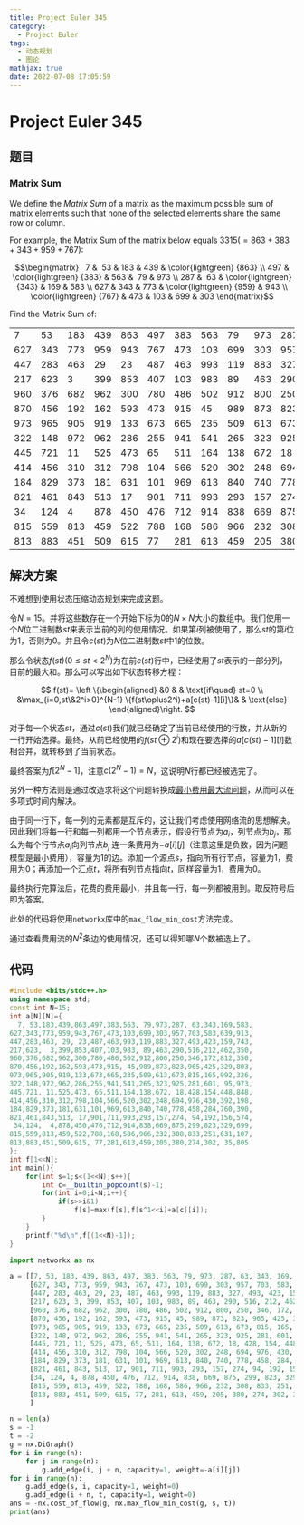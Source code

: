 ```yaml
---
title: Project Euler 345
category:
  - Project Euler
tags:
  - 动态规划
  - 图论
mathjax: true
date: 2022-07-08 17:05:59
---
```


<escape><!-- more --></escape>

# Project Euler 345

## 题目

### Matrix Sum

We define the *Matrix Sum* of a matrix as the maximum possible sum of matrix elements such that none of the selected elements share the same row or column.

For example, the Matrix Sum of the matrix below equals $3315 ( = 863 + 383 + 343 + 959 + 767)$:

$$\begin{matrix}
  7 &  53 & 183 & 439 & \color{lightgreen} {863} \\
497 & \color{lightgreen} {383} & 563 &  79 & 973 \\
287 &  63 & \color{lightgreen} {343} & 169 & 583 \\
627 & 343 & 773 & \color{lightgreen} {959} & 943 \\
\color{lightgreen} {767} & 473 & 103 & 699 & 303
\end{matrix}$$

Find the Matrix Sum of:

||||||||||||||||
|-|-|-|-|-|-|-|-|-|-|-|-|-|-|-|
|  7| 53|183|439|863|497|383|563| 79|973|287| 63|343|169|583|
|627|343|773|959|943|767|473|103|699|303|957|703|583|639|913|
|447|283|463| 29| 23|487|463|993|119|883|327|493|423|159|743|
|217|623|  3|399|853|407|103|983| 89|463|290|516|212|462|350|
|960|376|682|962|300|780|486|502|912|800|250|346|172|812|350|
|870|456|192|162|593|473|915| 45|989|873|823|965|425|329|803|
|973|965|905|919|133|673|665|235|509|613|673|815|165|992|326|
|322|148|972|962|286|255|941|541|265|323|925|281|601| 95|973|
|445|721| 11|525|473| 65|511|164|138|672| 18|428|154|448|848|
|414|456|310|312|798|104|566|520|302|248|694|976|430|392|198|
|184|829|373|181|631|101|969|613|840|740|778|458|284|760|390|
|821|461|843|513| 17|901|711|993|293|157|274| 94|192|156|574|
| 34|124|  4|878|450|476|712|914|838|669|875|299|823|329|699|
|815|559|813|459|522|788|168|586|966|232|308|833|251|631|107|
|813|883|451|509|615| 77|281|613|459|205|380|274|302| 35|805|

## 解决方案

不难想到使用状态压缩动态规划来完成这题。

令$N=15$。并将这些数存在一个开始下标为$0$的$N\times N$大小的数组中。我们使用一个$N$位二进制数$st$来表示当前的列的使用情况。如果第$i$列被使用了，那么$st$的第$i$位为$1$，否则为$0$。并且令$c(st)$为$N$位二进制数$st$中$1$的位数。

那么令状态$f(st)(0\le st<2^N)$为在前$c(st)$行中，已经使用了$st$表示的一部分列，目前的最大和。那么可以写出如下状态转移方程：

$$
f(st)=
\left \{\begin{aligned}
  &0  & & \text{if\quad} st=0 \\
  &\max_{i=0,st\&2^i>0}^{N-1} \{f(st\oplus2^i)+a[c(st)-1][i]\}& & \text{else}
\end{aligned}\right.
$$

对于每一个状态$st$，通过$c(st)$我们就已经确定了当前已经使用的行数，并从新的一行开始选择。最终，从前已经使用的$f(st\oplus 2^i)$和现在要选择的$a[c(st)-1][i]$数相合并，就转移到了当前状态。

最终答案为$f[2^N-1]$，注意$c(2^N-1)=N$，这说明$N$行都已经被选完了。

另外一种方法则是通过改造求将这个问题转换成[最小费用最大流问题](https://en.wikipedia.org/wiki/Minimum-cost_flow_problem)，从而可以在多项式时间内解决。

由于同一行下，每一列的元素都是互斥的，这让我们考虑使用网络流的思想解决。因此我们将每一行和每一列都用一个节点表示，假设行节点为$a_i$，列节点为$b_j$，那么为每个行节点$a_i$向列节点$b_j$
连一条费用为$-a[i][j]$（注意这里是负数，因为问题模型是最小费用），容量为$1$的边。添加一个源点$s$，指向所有行节点，容量为$1$，费用为$0$；再添加一个汇点$t$，将所有列节点指向$t$，同样容量为$1$，费用为$0$。

最终执行完算法后，花费的费用最小，并且每一行，每一列都被用到。取反符号后即为答案。

此处的代码将使用`networkx`库中的`max_flow_min_cost`方法完成。

通过查看费用流的$N^2$条边的使用情况，还可以得知哪$N$个数被选上了。

## 代码

```C++
#include <bits/stdc++.h>
using namespace std;
const int N=15;
int a[N][N]={
  7, 53,183,439,863,497,383,563, 79,973,287, 63,343,169,583,
627,343,773,959,943,767,473,103,699,303,957,703,583,639,913,
447,283,463, 29, 23,487,463,993,119,883,327,493,423,159,743,
217,623,  3,399,853,407,103,983, 89,463,290,516,212,462,350,
960,376,682,962,300,780,486,502,912,800,250,346,172,812,350,
870,456,192,162,593,473,915, 45,989,873,823,965,425,329,803,
973,965,905,919,133,673,665,235,509,613,673,815,165,992,326,
322,148,972,962,286,255,941,541,265,323,925,281,601, 95,973,
445,721, 11,525,473, 65,511,164,138,672, 18,428,154,448,848,
414,456,310,312,798,104,566,520,302,248,694,976,430,392,198,
184,829,373,181,631,101,969,613,840,740,778,458,284,760,390,
821,461,843,513, 17,901,711,993,293,157,274, 94,192,156,574,
 34,124,  4,878,450,476,712,914,838,669,875,299,823,329,699,
815,559,813,459,522,788,168,586,966,232,308,833,251,631,107,
813,883,451,509,615, 77,281,613,459,205,380,274,302, 35,805
};
int f[1<<N];
int main(){
    for(int s=1;s<(1<<N);s++){
        int c=__builtin_popcount(s)-1;
        for(int i=0;i<N;i++){
            if(s>>i&1)
                f[s]=max(f[s],f[s^1<<i]+a[c][i]);
        }
    }
    printf("%d\n",f[(1<<N)-1]);
}

```

```py
import networkx as nx

a = [[7, 53, 183, 439, 863, 497, 383, 563, 79, 973, 287, 63, 343, 169, 583],
     [627, 343, 773, 959, 943, 767, 473, 103, 699, 303, 957, 703, 583, 639, 913],
     [447, 283, 463, 29, 23, 487, 463, 993, 119, 883, 327, 493, 423, 159, 743],
     [217, 623, 3, 399, 853, 407, 103, 983, 89, 463, 290, 516, 212, 462, 350],
     [960, 376, 682, 962, 300, 780, 486, 502, 912, 800, 250, 346, 172, 812, 350],
     [870, 456, 192, 162, 593, 473, 915, 45, 989, 873, 823, 965, 425, 329, 803],
     [973, 965, 905, 919, 133, 673, 665, 235, 509, 613, 673, 815, 165, 992, 326],
     [322, 148, 972, 962, 286, 255, 941, 541, 265, 323, 925, 281, 601, 95, 973],
     [445, 721, 11, 525, 473, 65, 511, 164, 138, 672, 18, 428, 154, 448, 848],
     [414, 456, 310, 312, 798, 104, 566, 520, 302, 248, 694, 976, 430, 392, 198],
     [184, 829, 373, 181, 631, 101, 969, 613, 840, 740, 778, 458, 284, 760, 390],
     [821, 461, 843, 513, 17, 901, 711, 993, 293, 157, 274, 94, 192, 156, 574],
     [34, 124, 4, 878, 450, 476, 712, 914, 838, 669, 875, 299, 823, 329, 699],
     [815, 559, 813, 459, 522, 788, 168, 586, 966, 232, 308, 833, 251, 631, 107],
     [813, 883, 451, 509, 615, 77, 281, 613, 459, 205, 380, 274, 302, 35, 805]
     ]

n = len(a)
s = -1
t = -2
g = nx.DiGraph()
for i in range(n):
    for j in range(n):
        g.add_edge(i, j + n, capacity=1, weight=-a[i][j])
for i in range(n):
    g.add_edge(s, i, capacity=1, weight=0)
    g.add_edge(i + n, t, capacity=1, weight=0)
ans = -nx.cost_of_flow(g, nx.max_flow_min_cost(g, s, t))
print(ans)

```
